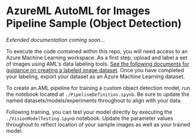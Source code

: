 # AzureML AutoML for Images Pipeline Sample (Object Detection)

<i>Extended documentation coming soon...</i>

To execute the code contained within this repo, you will need access to an Azure Machine Learning workspace. As a first step, upload and label a set of images using AML's data labeling tools. [See the following documents for guidance on creating a labeled image dataset](https://docs.microsoft.com/en-us/azure/machine-learning/how-to-create-image-labeling-projects). Once you have completed your labeling, export your dataset as an Azure Machine Learning dataset.

To create an AML pipeline for training a custom object detection model, run the notebook located at `./PipelineDefinition.ipynb`. Be sure to update the named datasets/models/experiments throughout to align with your data.

Following training, you can test your model directly by executing the `./VisionModelTesting.ipynb` notebook. Update the parameter values throughout to reflect location of your sample images as well as your trained model.

